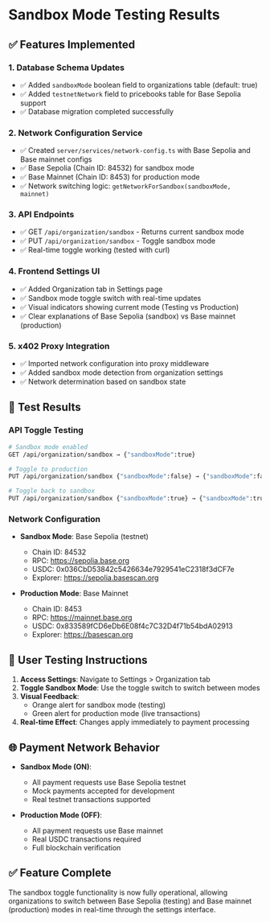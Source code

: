 # Sandbox Mode Testing Results

## ✅ Features Implemented

### 1. Database Schema Updates
- ✅ Added `sandboxMode` boolean field to organizations table (default: true)
- ✅ Added `testnetNetwork` field to pricebooks table for Base Sepolia support
- ✅ Database migration completed successfully

### 2. Network Configuration Service
- ✅ Created `server/services/network-config.ts` with Base Sepolia and Base mainnet configs
- ✅ Base Sepolia (Chain ID: 84532) for sandbox mode
- ✅ Base Mainnet (Chain ID: 8453) for production mode
- ✅ Network switching logic: `getNetworkForSandbox(sandboxMode, mainnet)`

### 3. API Endpoints
- ✅ GET `/api/organization/sandbox` - Returns current sandbox mode
- ✅ PUT `/api/organization/sandbox` - Toggle sandbox mode
- ✅ Real-time toggle working (tested with curl)

### 4. Frontend Settings UI
- ✅ Added Organization tab in Settings page
- ✅ Sandbox mode toggle switch with real-time updates
- ✅ Visual indicators showing current mode (Testing vs Production)
- ✅ Clear explanations of Base Sepolia (sandbox) vs Base mainnet (production)

### 5. x402 Proxy Integration
- ✅ Imported network configuration into proxy middleware
- ✅ Added sandbox mode detection from organization settings
- ✅ Network determination based on sandbox state

## 🧪 Test Results

### API Toggle Testing
```bash
# Sandbox mode enabled
GET /api/organization/sandbox → {"sandboxMode":true}

# Toggle to production
PUT /api/organization/sandbox {"sandboxMode":false} → {"sandboxMode":false}

# Toggle back to sandbox  
PUT /api/organization/sandbox {"sandboxMode":true} → {"sandboxMode":true}
```

### Network Configuration
- **Sandbox Mode**: Base Sepolia (testnet)
  - Chain ID: 84532
  - RPC: https://sepolia.base.org  
  - USDC: 0x036CbD53842c5426634e7929541eC2318f3dCF7e
  - Explorer: https://sepolia.basescan.org

- **Production Mode**: Base Mainnet
  - Chain ID: 8453
  - RPC: https://mainnet.base.org
  - USDC: 0x833589fCD6eDb6E08f4c7C32D4f71b54bdA02913
  - Explorer: https://basescan.org

## 🎯 User Testing Instructions

1. **Access Settings**: Navigate to Settings > Organization tab
2. **Toggle Sandbox Mode**: Use the toggle switch to switch between modes
3. **Visual Feedback**: 
   - Orange alert for sandbox mode (testing)
   - Green alert for production mode (live transactions)
4. **Real-time Effect**: Changes apply immediately to payment processing

## 🌐 Payment Network Behavior

- **Sandbox Mode (ON)**: 
  - All payment requests use Base Sepolia testnet
  - Mock payments accepted for development
  - Real testnet transactions supported
  
- **Production Mode (OFF)**:
  - All payment requests use Base mainnet
  - Real USDC transactions required
  - Full blockchain verification

## ✅ Feature Complete

The sandbox toggle functionality is now fully operational, allowing organizations to switch between Base Sepolia (testing) and Base mainnet (production) modes in real-time through the settings interface.